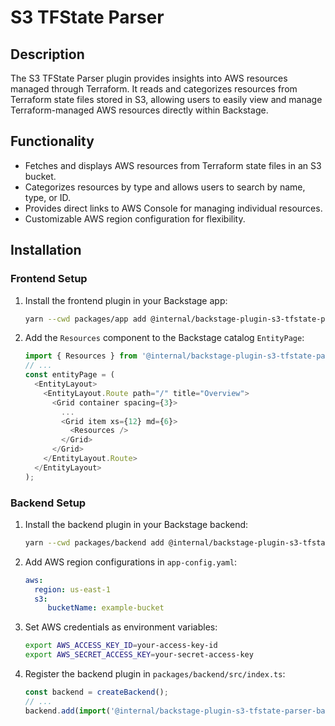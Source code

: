 # S3 TFState Parser

## Description
The S3 TFState Parser plugin provides insights into AWS resources managed through Terraform. It reads and categorizes resources from Terraform state files stored in S3, allowing users to easily view and manage Terraform-managed AWS resources directly within Backstage.

## Functionality
- Fetches and displays AWS resources from Terraform state files in an S3 bucket.
- Categorizes resources by type and allows users to search by name, type, or ID.
- Provides direct links to AWS Console for managing individual resources.
- Customizable AWS region configuration for flexibility.

## Installation

### Frontend Setup

1. Install the frontend plugin in your Backstage app:
   ```bash
   yarn --cwd packages/app add @internal/backstage-plugin-s3-tfstate-parser
   ```

2. Add the `Resources` component to the Backstage catalog `EntityPage`:
   ```typescript
   import { Resources } from '@internal/backstage-plugin-s3-tfstate-parser';
   // ...
   const entityPage = (
     <EntityLayout>
       <EntityLayout.Route path="/" title="Overview">
         <Grid container spacing={3}>
           ...
           <Grid item xs={12} md={6}>
             <Resources />
           </Grid>
         </Grid>
       </EntityLayout.Route>
     </EntityLayout>
   );
   ```

### Backend Setup

1. Install the backend plugin in your Backstage backend:
   ```bash
   yarn --cwd packages/backend add @internal/backstage-plugin-s3-tfstate-parser-backend
   ```

2. Add AWS region configurations in `app-config.yaml`:
   ```yaml
   aws:
     region: us-east-1
     s3:
        bucketName: example-bucket
   ```

3. Set AWS credentials as environment variables:
   ```bash
   export AWS_ACCESS_KEY_ID=your-access-key-id
   export AWS_SECRET_ACCESS_KEY=your-secret-access-key
   ```

4. Register the backend plugin in `packages/backend/src/index.ts`:
   ```typescript
   const backend = createBackend();
   // ...
   backend.add(import('@internal/backstage-plugin-s3-tfstate-parser-backend'));
   ```
